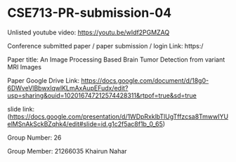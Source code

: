 # CSE713-PR-submission-04
Unlisted youtube video:
https://youtu.be/wIdf2PGMZAQ

Conference submitted paper / paper submission / login Link:
https:/

Paper title: An Image Processing Based Brain Tumor Detection from variant MRI Images

Paper Google Drive Link:
https://docs.google.com/document/d/18g0-6DWveVlBbwxlqwlKLmAxAupEFudx/edit?usp=sharing&ouid=102016747212574428311&rtpof=true&sd=true
 
slide link: (https://docs.google.com/presentation/d/1WDpRxklbTlUgTffzcsa8TmwwIYUelMSnAkSckBZqhk4/edit#slide=id.g1c2f5ac8f1b_0_65)


Group Number: 
26

Group Member:
21266035 Khairun Nahar
